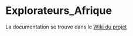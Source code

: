 # Explorateurs_Afrique

La documentation se trouve dans le [Wiki du projet](https://github.com/linderco/Explorateurs_Afrique/wiki)
